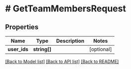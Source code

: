 # # GetTeamMembersRequest

## Properties

Name | Type | Description | Notes
------------ | ------------- | ------------- | -------------
**user_ids** | **string[]** |  | [optional]

[[Back to Model list]](../../README.md#models) [[Back to API list]](../../README.md#endpoints) [[Back to README]](../../README.md)

